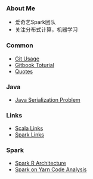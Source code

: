 ### About Me
- 爱奇艺Spark团队
- 关注分布式计算，机器学习

### Common
- [Git Usage](gen/Git_Usage.html)
- [Gitbook Toturial](gen/Gitbook_Toturial.html)
- [Quotes](gen/Quotes.html)

### Java
- [Java Serialization Problem](gen/Java_Serialization_Problem.html)

### Links
- [Scala Links](gen/Scala_Links.html)
- [Spark Links](gen/Spark_Links.html)

### Spark
- [Spark R Architecture](gen/Spark_R_Architecture.html)
- [Spark on Yarn Code Analysis](gen/Spark_on_Yarn_Code_Analysis.html)
